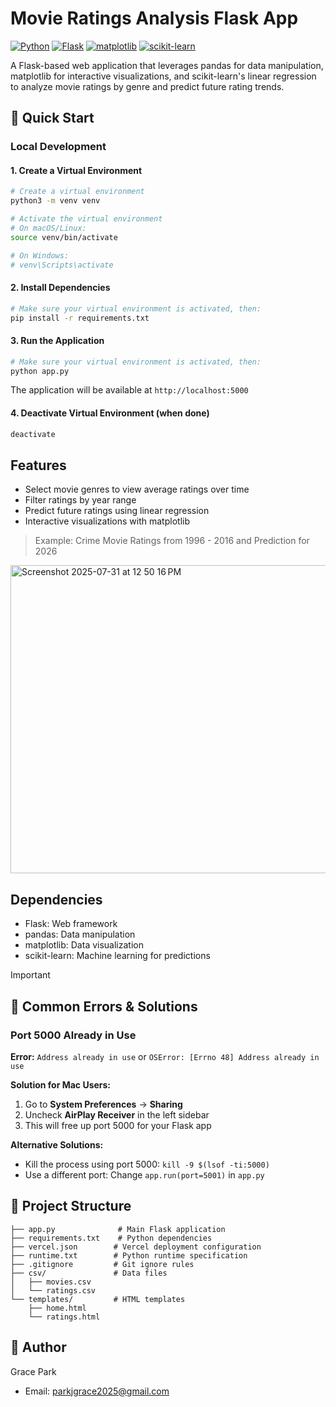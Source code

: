 # Movie Ratings Analysis Flask App

[![Python](https://img.shields.io/badge/Python-3.9+-blue.svg)](https://www.python.org/downloads/)
[![Flask](https://img.shields.io/badge/Flask-3.0.0-green.svg)](https://flask.palletsprojects.com/)
[![matplotlib](https://img.shields.io/badge/matplotlib-3.5+-orange.svg)](https://matplotlib.org/)
[![scikit-learn](https://img.shields.io/badge/scikit--learn-1.0+-red.svg)](https://scikit-learn.org/)

A Flask-based web application that leverages pandas for data manipulation, matplotlib for interactive visualizations, and scikit-learn's linear regression to analyze movie ratings by genre and predict future rating trends.

## 🚀 Quick Start

### Local Development

#### 1. Create a Virtual Environment

```bash
# Create a virtual environment
python3 -m venv venv

# Activate the virtual environment
# On macOS/Linux:
source venv/bin/activate

# On Windows:
# venv\Scripts\activate
```

#### 2. Install Dependencies

```bash
# Make sure your virtual environment is activated, then:
pip install -r requirements.txt
```

#### 3. Run the Application

```bash
# Make sure your virtual environment is activated, then:
python app.py
```

The application will be available at `http://localhost:5000`

#### 4. Deactivate Virtual Environment (when done)

```bash
deactivate
```

## Features

- Select movie genres to view average ratings over time
- Filter ratings by year range
- Predict future ratings using linear regression
- Interactive visualizations with matplotlib


> Example: Crime Movie Ratings from 1996 - 2016 and Prediction for 2026

  <img width="629" height="493" alt="Screenshot 2025-07-31 at 12 50 16 PM" src="https://github.com/user-attachments/assets/826f9086-6556-4d3a-8fc8-8992c8d67e25" />


## Dependencies

- Flask: Web framework
- pandas: Data manipulation
- matplotlib: Data visualization
- scikit-learn: Machine learning for predictions

> [!Important]

## 🚨 Common Errors & Solutions

### Port 5000 Already in Use
**Error:** `Address already in use` or `OSError: [Errno 48] Address already in use`

**Solution for Mac Users:**
1. Go to **System Preferences** → **Sharing**
2. Uncheck **AirPlay Receiver** in the left sidebar
3. This will free up port 5000 for your Flask app

**Alternative Solutions:**
- Kill the process using port 5000: `kill -9 $(lsof -ti:5000)`
- Use a different port: Change `app.run(port=5001)` in `app.py`

## 📁 Project Structure

```
├── app.py              # Main Flask application
├── requirements.txt    # Python dependencies
├── vercel.json        # Vercel deployment configuration
├── runtime.txt        # Python runtime specification
├── .gitignore         # Git ignore rules
├── csv/               # Data files
│   ├── movies.csv
│   └── ratings.csv
└── templates/         # HTML templates
    ├── home.html
    └── ratings.html
``` 

## 👤 Author

Grace Park
- Email: parkjgrace2025@gmail.com
